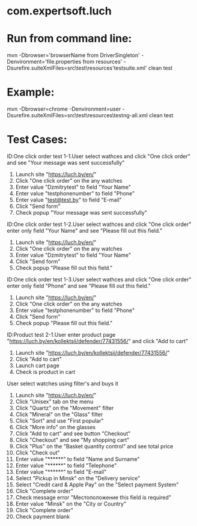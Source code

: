 # com.expertsoft.luch

# Run from command line: 
mvn -Dbrowser='browserName from DriverSingleton' -Denvironment='file.properties from resources' -Dsurefire.suiteXmlFiles=src\test\resources\'testsuite.xml' clean test

# Example:
mvn -Dbrowser=chrome -Denvironment=user -Dsurefire.suiteXmlFiles=src\test\resources\testng-all.xml clean test

# Test Cases:

ID:One click order test 1-1.User select wathces and click "One click order" and see "Your message was sent successfully"

1. Launch site "https://luch.by/en/"
2. Click "One click order" on the any watches
3. Enter value "Dzmitrytest" to field "Your Name"
4. Enter value "testphonenumber" to field "Phone"
5. Enter value "test@test.by" to field "E-mail"
6. Click "Send form"
7. Check popup "Your message was sent successfully"

ID:One click order test 1-2.User select wathces and click "One click order" enter only field "Your Name" and see "Please fill out this field."

1. Launch site "https://luch.by/en/"
2. Click "One click order" on the any watches
3. Enter value "Dzmitrytest" to field "Your Name"
4. Click "Send form"
5. Check popup "Please fill out this field."

ID:One click order test 1-3.User select wathces and click "One click order" enter only field "Phone" and see "Please fill out this field."

1. Launch site "https://luch.by/en/"
2. Click "One click order" on the any watches
3. Enter value "testphonenumber" to field "Phone"
4. Click "Send form"
5. Check popup "Please fill out this field."

ID:Product test 2-1.User enter product page "https://luch.by/en/kollektsii/defender/77431556/" and click "Add to cart"

1. Launch site "https://luch.by/en/kollektsii/defender/77431556/"
2. Click "Add to cart"
3. Launch cart page
4. Check is product in cart

User select watches using filter's and buys it

1. Launch site "https://luch.by/en/"
2. Click "Unisex" tab on the menu
3. Click "Quartz" on the "Movement" filter
4. Click "Mineral" on the "Glass" filter
5. Click "Sort" and use "First popular"
6. Click "More info" on the glasses
7. Click "Add to cart" and see button "Checkout"
8. Click "Checkout" and see "My shopping cart"
9. Click "Plus" on the "Basket quantity control" and see total price
10. Click "Check out" 
11. Enter value "******" to field "Name and Surname"
12. Enter value "******" to field "Telephone"
13. Enter value "******" to field "E-mail"
14. Select "Pickup in Minsk" on the "Delivery service"
15. Select "Credit card & Apple Pay" on the "Select payment System"
16. Click "Complete order"
17. Check message error "Местоположение this field is required"
18. Enter value "Minsk" on the "City or Country"
19. Click "Complete order"
20. Check payment blank


